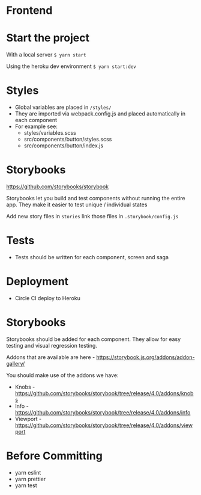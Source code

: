 # Frontend

# Start the project
With a local server
`$ yarn start`

Using the heroku dev environment
`$ yarn start:dev`

# Styles
- Global variables are placed in `/styles/`
- They are imported via webpack.config.js and placed automatically in each component
- For example see:
  - styles/variables.scss
  - src/components/button/styles.scss
  - src/components/button/index.js

# Storybooks
https://github.com/storybooks/storybook

Storybooks let you build and test components without running the entire app.
They make it easier to test unique / individual states

Add new story files in `stories` link those files in `.storybook/config.js`

# Tests

- Tests should be written for each component, screen and saga

# Deployment
  - Circle CI deploy to Heroku

# Storybooks
Storybooks should be added for each component. They allow for easy testing and visual regression testing.

Addons that are available are here - https://storybook.js.org/addons/addon-gallery/

You should make use of the addons we have:
- Knobs - https://github.com/storybooks/storybook/tree/release/4.0/addons/knobs
- Info - https://github.com/storybooks/storybook/tree/release/4.0/addons/info
- Viewport - https://github.com/storybooks/storybook/tree/release/4.0/addons/viewport

# Before Committing
- yarn eslint
- yarn prettier
- yarn test
